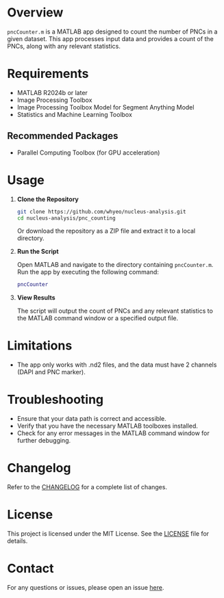 # Overview
`pncCounter.m` is a MATLAB app designed to count the number of PNCs in a given dataset. This app processes input data and provides a count of the PNCs, along with any relevant statistics.

# Requirements
- MATLAB R2024b or later
- Image Processing Toolbox
- Image Processing Toolbox Model for Segment Anything Model
- Statistics and Machine Learning Toolbox

## Recommended Packages
- Parallel Computing Toolbox (for GPU acceleration)

# Usage

1. **Clone the Repository**
    ```sh
    git clone https://github.com/whyeo/nucleus-analysis.git
    cd nucleus-analysis/pnc_counting
    ```

    Or download the repository as a ZIP file and extract it to a local directory.

2. **Run the Script**

    Open MATLAB and navigate to the directory containing `pncCounter.m`. Run the app by executing the following command:
    ```matlab
    pncCounter
    ```

3. **View Results**

    The script will output the count of PNCs and any relevant statistics to the MATLAB command window or a specified output file.

# Limitations
- The app only works with .nd2 files, and the data must have 2 channels (DAPI and PNC marker).

# Troubleshooting
- Ensure that your data path is correct and accessible.
- Verify that you have the necessary MATLAB toolboxes installed.
- Check for any error messages in the MATLAB command window for further debugging.

# Changelog
Refer to the [CHANGELOG](CHANGELOG.md) for a complete list of changes.

# License
This project is licensed under the MIT License. See the [LICENSE](../LICENSE) file for details.

# Contact
For any questions or issues, please open an issue [here](https://github.com/whyeo/nucleus-analysis/issues).
